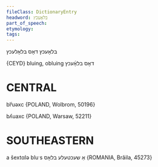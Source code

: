 ```yaml
---
fileClass: DictionaryEntry
headword: בלאָעכץ
part_of_speech: 
etymology: 
tags: 
---
```

בלאָעכץ
דאָס
בלאָלעכץ

{CEYD}
bluing, obluing דאָס בלאָ֜עכץ

CENTRAL
========

blʲuəxc {POLAND, Wolbrom, 50196}

bʎuaxc {POLAND, Warsaw, 52211}

SOUTHEASTERN
==============

a šextαlə bluˑs אַ שעכטעלע בלאָס {ROMANIA, Brăila, 45273}

